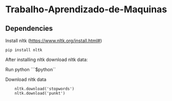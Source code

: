 # Trabalho-Aprendizado-de-Maquinas

## Dependencies

Install nltk (https://www.nltk.org/install.html#)

```pip install nltk ```

After installing nltk download nltk data:

Run python
```$python``

Download nltk data

``` import nltk
	nltk.download('stopwords')
	nltk.download('punkt')
```



